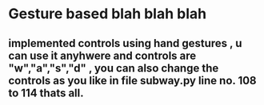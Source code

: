 # Gesture based blah blah blah
## implemented controls using hand gestures , u can use it anyhwere and controls are "w","a","s","d" , you can also change the controls as you like in file subway.py line no. 108 to 114 thats all.

